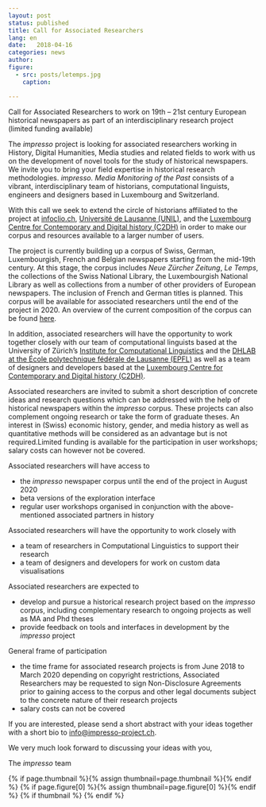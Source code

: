 ```yaml
---
layout: post
status: published
title: Call for Associated Researchers
lang: en
date:   2018-04-16
categories: news
author:
figure:
  - src: posts/letemps.jpg
    caption:

---
```

Call for Associated Researchers to work on 19th – 21st century European historical newspapers as part of an interdisciplinary research project (limited funding available)

<!-- more -->

The _impresso_ project is looking for associated researchers working in History, Digital Humanities, Media studies and related fields to work with us on the development of novel tools for the study of historical newspapers. We invite you to bring your field expertise in historical research methodologies. _impresso. Media Monitoring of the Past_ consists of a vibrant, interdisciplinary team of historians, computational linguists, engineers and designers based in Luxembourg and Switzerland.

 With this call we seek to extend the circle of historians affiliated to the project at [infoclio.ch](https://www.infoclio.ch), [Université de Lausanne (UNIL)](http://www.unil.ch/index.html), and the [Luxembourg Centre for Contemporary and Digital history (C2DH)](https://www.c2dh.uni.lu/) in order to make our corpus and resources available to a larger number of users.

The project is currently building up a corpus of Swiss, German, Luxembourgish, French and Belgian newspapers starting from the mid-19th century. At this stage, the corpus includes _Neue Zürcher Zeitung_, _Le Temps_, the collections of the Swiss National Library, the Luxembourgish National Library as well as collections from a number of other providers of European newspapers. The inclusion of French and German titles is planned. This corpus will be available for associated researchers until the end of the project in 2020.  An overview of the current composition of the corpus can be found [here](https://impresso-project.ch/news/2018/04/17/state-collection-april18.html).

In addition, associated researchers will have the opportunity to work together closely with our team of computational linguists based at the University of Zürich’s [Institute for Computational Linguistics](http://www.cl.uzh.ch/de.html) and the [DHLAB at the École polytechnique fédérale de Lausanne (EPFL)](https://dhlab.epfl.ch/) as well as a team of designers and developers based at the [Luxembourg Centre for Contemporary and Digital history (C2DH)](https://www.c2dh.uni.lu/).

Associated researchers are invited to submit a short description of concrete ideas and research questions which can be addressed with the help of historical newspapers within the _impresso_ corpus. These projects can also complement ongoing research or take the form of graduate theses. An interest in (Swiss) economic history, gender, and media history as well as quantitative methods will be considered as an advantage but is not required.Limited funding is available for the participation in user workshops; salary costs can however not be covered.

Associated researchers will have access to

*  the _impresso_ newspaper corpus until the end of the project in August 2020
*  beta versions of the exploration interface
*  regular user workshops organised in conjunction with the above-mentioned associated partners in history

Associated researchers will have the opportunity to work closely with

*  a team of researchers in Computational Linguistics to support their research
*  a team of designers and developers for work on custom data visualisations

Associated researchers are expected to

*  develop and pursue a historical research project based on the _impresso_ corpus, including complementary research to ongoing projects as well as MA and Phd theses
*  provide feedback on tools and interfaces in development by the _impresso_ project

General frame of participation

*  the time frame for associated research projects is from June 2018 to March 2020 depending on copyright restrictions, Associated Researchers may be requested to sign Non-Disclosure Agreements prior to gaining access to the corpus and other legal documents subject to the concrete nature of their research projects
*  salary costs can not be covered

If you are interested, please send a short abstract with your ideas together with a short bio to info@impresso-project.ch.

We very much look forward to discussing your ideas with you,

The _impresso_ team

{% if page.thumbnail %}{% assign thumbnail=page.thumbnail %}{% endif %}
{% if page.figure[0] %}{% assign thumbnail=page.figure[0] %}{% endif %}
{% if thumbnail %}
  <meta property="og:image" content="{{ thumbnail.src }}">
{% endif %}
